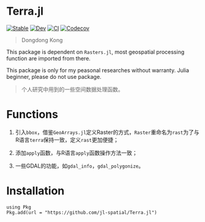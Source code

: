 # Terra.jl

[![Stable](https://img.shields.io/badge/docs-stable-blue.svg)](https://jl-spatial.github.io/Terra.jl/stable)
[![Dev](https://img.shields.io/badge/docs-dev-blue.svg)](https://jl-spatial.github.io/Terra.jl/dev)
[![CI](https://github.com/jl-spatial/Terra.jl/actions/workflows/CI.yml/badge.svg)](https://github.com/jl-spatial/Terra.jl/actions/workflows/CI.yml)
[![Codecov](https://codecov.io/gh/jl-spatial/Terra.jl/branch/master/graph/badge.svg)](https://codecov.io/gh/jl-spatial/Terra.jl)

> Dongdong Kong

This package is dependent on `Rasters.jl`, most geospatial processing function are imported from there.

This package is only for my peasonal researches without warranty. Julia beginner, please do not use package.

> 个人研究中用到的一些空间数据处理函数。

# Functions

1. 引入`bbox`，借鉴`GeoArrays.jl`定义Raster的方式，`Raster`重命名为`rast`为了与R语言`terra`保持一致，定义`rast`更加便捷；

2. 添加`apply`函数，与R语言`apply`函数操作方法一致；

3. 一些GDAL的功能，如`gdal_info`，`gdal_polygonize`。

# Installation

```
using Pkg
Pkg.add(url = "https://github.com/jl-spatial/Terra.jl")
```
